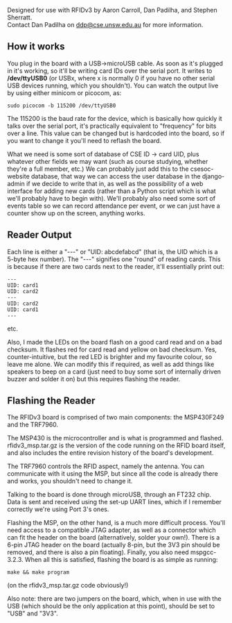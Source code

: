 Designed for use with RFIDv3 by Aaron Carroll, Dan Padilha, and Stephen Sherratt.  
Contact Dan Padilha on <ddp@cse.unsw.edu.au> for more information.

How it works
------------

You plug in the board with a USB->microUSB cable. As soon as it's plugged in it's working,
so it'll be writing card IDs over the serial port. It writes to **/dev/ttyUSB0** (or USBx, 
where x is normally 0 if you have no other serial USB devices running, which you shouldn't). 
You can watch the output live by using either minicom or picocom, as:

    sudo picocom -b 115200 /dev/ttyUSB0

The 115200 is the baud rate for the device, which is basically how quickly it talks over the
serial port, it's practically equivalent to "frequency" for bits over a line. This value can be
changed but is hardcoded into the board, so if you want to change it you'll need to reflash
the board.

What we need is some sort of database of CSE ID -> card UID, plus whatever other fields
we may want (such as course studying, whether they're a full member, etc.) We can probably
just add this to the csesoc-website database, that way we can access the user database in
the django-admin if we decide to write that in, as well as the possibility of a web interface
for adding new cards (rather than a Python script which is what we'll probably have to begin
with). We'll probably also need some sort of events table so we can record attendance per
event, or we can just have a counter show up on the screen, anything works.

Reader Output
-------------

Each line is either a "---" or "UID: abcdefabcd" (that is, the UID which is a 5-byte hex number).
The "---" signifies one "round" of reading cards. This is because if there are two cards next to
the reader, it'll essentially print out:

    ---
    UID: card1
    UID: card2
    ---
    UID: card2
    UID: card1
    ---

etc.

Also, I made the LEDs on the board flash on a good card read and on a bad checksum. It flashes 
red for card read and yellow on bad checksum. Yes, counter-intuitive, but the red LED is brighter 
and my favourite colour, so leave me alone. We can modify this if required, as well as add things
like speakers to beep on a card (just need to buy some sort of internally driven buzzer and solder
it on) but this requires flashing the reader.

Flashing the Reader
-------------------
The RFIDv3 board is comprised of two main components: the MSP430F249 and the TRF7960.

The MSP430 is the microcontroller and is what is programmed and flashed. rfidv3\_msp.tar.gz is 
the version of the code running on the RFID board itself, and also includes the entire
revision history of the board's development.

The TRF7960 controls the RFID aspect, namely the antenna. You can communicate with it using
the MSP, but since all the code is already there and works, you shouldn't need to change it.

Talking to the board is done through microUSB, through an FT232 chip. Data is sent and received
using the set-up UART lines, which if I remember correctly we're using Port 3's ones.

Flashing the MSP, on the other hand, is a much more difficult process. You'll need access to
a compatible JTAG adapter, as well as a connector which can fit the header on the board
(alternatively, solder your own!). There is a 6-pin JTAG header on the board (actually 8-pin, 
but the 3V3 pin should be removed, and there is also a pin floating). Finally, you also need
mspgcc-3.2.3. When all this is satisfied, flashing the board is as simple as running:

    make && make program

(on the rfidv3\_msp.tar.gz code obviously!)

Also note: there are two jumpers on the board, which, when in use with the USB (which should
be the only application at this point), should be set to "USB" and "3V3".

